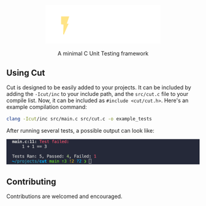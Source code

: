 <div align="center">
    <img src="assets/logo.svg" width="300px">
    <p>A minimal C Unit Testing framework</p>
</div>

## Using Cut

Cut is designed to be easily added to your projects. It can be included by adding the `-Icut/inc` to your include path, and the `src/cut.c` file to your compile list. Now, it can be included as `#include <cut/cut.h>`. Here's an example compilation command:

```sh
clang -Icut/inc src/main.c src/cut.c -o example_tests
```

After running several tests, a possible output can look like:

![Example of report output](assets/output.png)

## Contributing

Contributions are welcomed and encouraged.
